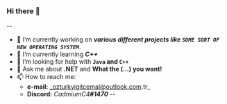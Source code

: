 ### Hi there 👋

--



- 🔭 I’m currently working on _**various different projects like `SOME SORT OF NEW OPERATING SYSTEM`**_.
- 🌱 I’m currently learning _**C++**_
- 🤔 I’m looking for help with **`Java` and `C++`**
- 💬 Ask me about **.NET** and **What the (...) you want!**
- 📫 How to reach me: 
    - **e-mail:** _ozturkyigitcemal@outlook.com.tr_
    - **Discord:** _CadmiumC4<strong>#</strong>**1470**_
--
